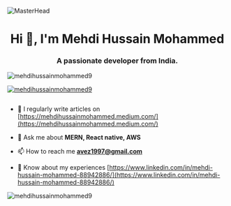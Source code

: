 ![MasterHead](https://cdn.videoplasty.com/animation/chill-coding-programming-lo-fi-animation-stock-animation-21874-1024x576.jpg)
<h1 align="center">Hi 👋, I'm Mehdi Hussain Mohammed</h1>
<h3 align="center">A passionate developer from India.</h3>
<!-- <img align="right" alt="Coding" width="400" src="https://i.makeagif.com/media/4-05-2022/FvBVst.gif"> -->

<p align="left"> <img src="https://komarev.com/ghpvc/?username=mehdihussainmohammed9&label=Profile%20views&color=0e75b6&style=flat" alt="mehdihussainmohammed9" /> </p>

<p align="left"> <a href="https://github.com/ryo-ma/github-profile-trophy"><img src="https://github-profile-trophy.vercel.app/?username=mehdihussainmohammed9" alt="mehdihussainmohammed9" /></a> </p>

<p align="left"> <a href="https://twitter.com/" target="blank"><img src="https://img.shields.io/twitter/follow/?logo=twitter&style=for-the-badge" alt="" /></a> </p>

- 📝 I regularly write articles on [https://mehdihussainmohammed.medium.com/](https://mehdihussainmohammed.medium.com/)

- 💬 Ask me about **MERN, React native, AWS**

- 📫 How to reach me **avez1997@gmail.com**

- 📄 Know about my experiences [https://www.linkedin.com/in/mehdi-hussain-mohammed-88942886/](https://www.linkedin.com/in/mehdi-hussain-mohammed-88942886/)

 

 




<p><img align="center" src="https://github-readme-streak-stats.herokuapp.com/?user=mehdihussainmohammed9&" alt="mehdihussainmohammed9" /></p>
